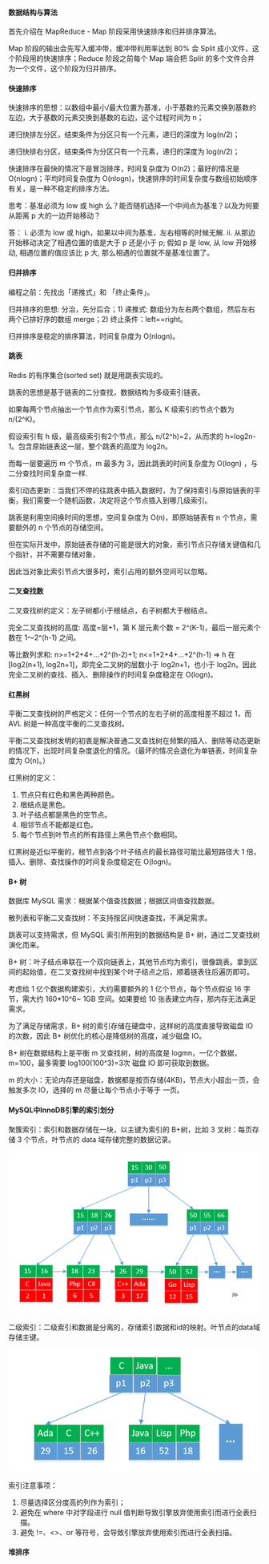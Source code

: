 #### 数据结构与算法

首先介绍在 MapReduce - Map 阶段采用快速排序和归并排序算法。

Map 阶段的输出会先写入缓冲带，缓冲带利用率达到 80% 会 Split 成小文件，这个阶段用的快速排序；Reduce 阶段之前每个 Map 端会把 Split 的多个文件合并为一个文件，这个阶段为归并排序。


#### 快速排序
快速排序的思想：以数组中最小/最大位置为基准，小于基数的元素交换到基数的左边，大于基数的元素交换到基数的右边，这个过程时间为 n；

递归快排左分区，结束条件为分区只有一个元素，递归的深度为 log(n/2)；

递归快排右分区，结束条件为分区只有一个元素，递归的深度为 log(n/2)；

快速排序在最快的情况下是冒泡排序，时间复杂度为 O(n2)；最好的情况是 O(nlogn)；平均时间复杂度为 O(nlogn)，快速排序的时间复杂度与数组初始顺序有关，是一种不稳定的排序方法。

思考：基准必须为 low 或 high 么？能否随机选择一个中间点为基准？以及为何要从距离 p 大的一边开始移动？

答： i. 必须为 low 或 high，如果以中间为基准，左右相等的时候无解.
    ii. 从那边开始移动决定了相遇位置的值是大于 p 还是小于 p; 假如 p 是 low, 从 low 开始移动, 相遇位置的值应该比 p 大, 那么相遇的位置就不是基准位置了。


#### 归并排序

编程之前：先找出「递推式」和 「终止条件」。

归并排序的思想: 分治，先分后合；1) 递推式: 数组分为左右两个数组，然后左右两个已排好序的数组 merge；2) 终止条件：left==right。

归并排序是稳定的排序算法，时间复杂度为 O(nlogn)。

#### 跳表
Redis 的有序集合(sorted set) 就是用跳表实现的。

跳表的思想是基于链表的二分查找，数据结构为多级索引链表。

如果每两个节点抽出一个节点作为索引节点，那么 K 级索引的节点个数为 n/(2^K)。

假设索引有 h 级，最高级索引有2个节点，那么 n/(2^h)=2，从而求的 h=log2n-1。包含原始链表这一层，整个跳表的高度为 log2n。

而每一层要遍历 m 个节点，m 最多为 3，因此跳表的时间复杂度为 O(logn) ，与二分查找时间复杂度一样.

索引动态更新：当我们不停的往跳表中插入数据时，为了保持索引与原始链表的平衡，我们需要一个随机函数，决定将这个节点插入到哪几级索引。

跳表是利用空间换时间的思想，空间复杂度为 O(n)，即原始链表有 n 个节点，需要额外的 n 个节点的存储空间。

但在实际开发中，原始链表存储的可能是很大的对象，索引节点只存储关键值和几个指针，并不需要存储对象，

因此当对象比索引节点大很多时，索引占用的额外空间可以忽略。 

#### 二叉查找数
二叉查找树的定义：左子树都小于根结点，右子树都大于根结点。

完全二叉查找树的高度: 高度=层+1，第 K 层元素个数 = 2^(K-1)，最后一层元素个数在 1～2^(h-1) 之间。

等比数列求和: n>=1+2+4+...+2^(h-2)+1; n<=1+2+4+...+2^(h-1) => h 在 [log2(n+1), log2n+1]，即完全二叉树的层数小于 log2n+1，也小于 log2n。因此完全二叉树的查找、插入、删除操作的时间复杂度稳定在 O(logn)。

#### 红黑树
平衡二叉查找树的严格定义：任何一个节点的左右子树的高度相差不超过 1，而 AVL 树是一种高度平衡的二叉查找树。

平衡二叉查找树发明的初衷是解决普通二叉查找树在频繁的插入、删除等动态更新的情况下，出现时间复杂度退化的情况。（最坏的情况会退化为单链表，时间复杂度为 O(n)。）

红黑树的定义：

1. 节点只有红色和黑色两种颜色。
2. 根结点是黑色。
3. 叶子结点都是黑色的空节点。
4. 相邻节点不能都是红色。
5. 每个节点到叶节点的所有路径上黑色节点个数相同。

红黑树是近似平衡的，根节点到各个叶子结点的最长路径可能比最短路径大 1 倍，插入、删除、查找操作的时间复杂度稳定在 O(logn)。

#### B+ 树
数据库 MySQL 需求：根据某个值查找数据；根据区间值查找数据。

散列表和平衡二叉查找树：不支持按区间快速查找，不满足需求。

跳表可以支持需求，但 MySQL 索引所用到的数据结构是 B+ 树，通过二叉查找树演化而来。

B+ 树：叶子结点串联在一个双向链表上，其他节点均为索引，很像跳表。拿到区间的起始值，在二叉查找树中找到某个叶子结点之后，顺着链表往后遍历即可。

考虑给 1 亿个数据构建索引，大约需要额外的 1 亿个节点，每个节点假设 16 字节，需大约 160*10^6~ 1GB 空间。如果要给 10 张表建立内存，那内存无法满足需求。

为了满足存储需求，B+ 树的索引存储在硬盘中，这样树的高度直接导致磁盘 IO 的次数，因此 B+ 树优化的核心是降低树的高度，减少磁盘 IO。

B+ 树在数据结构上是平衡 m 叉查找树，树的高度是 logmn，一亿个数据，m=100，最多需要 log100(100^3)=3次 磁盘 IO 即可获取到数据。

m 的大小：无论内存还是磁盘，数据都是按页存储(4KB)，节点大小超出一页，会触发多次 IO，选择的 m 尽量让每个节点小于等于 一页。

#### MySQL中InnoDB引擎的索引划分
聚簇索引：索引和数据存储在一块，以主键为索引的 B+树，比如 3 叉树：每页存储 3 个节点，叶节点的 data 域存储完整的数据记录。

![聚簇索引](聚簇索引.png)

二级索引：二级索引和数据是分离的，存储索引数据和id的映射。叶节点的data域存储主键。

![二级索引](二级索引.png)

索引注意事项：
1. 尽量选择区分度高的列作为索引；
2. 避免在 where 中对字段进行 null 值判断导致引擎放弃使用索引而进行全表扫描。
3. 避免 !=、<>、or 等符号，会导致引擎放弃使用索引而进行全表扫描。

#### 堆排序